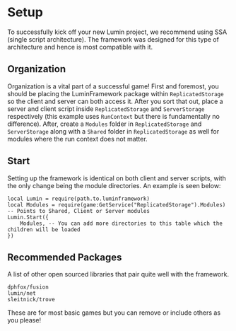 # Setup

To successfully kick off your new Lumin project, we recommend using SSA (single script architecture). The framework was designed for this type of architecture and hence is most compatible with it.

## Organization

Organization is a vital part of a successful game! First and foremost, you should be placing the LuminFramework package within `ReplicatedStorage` so the client and server can both access it. After you sort that out, place a server and client script inside `ReplicatedStorage` and `ServerStorage` respectively (this example uses `RunContext` but there is fundamentally no difference). After, create a `Modules` folder in `ReplicatedStorage` and `ServerStorage` along with a `Shared` folder in `ReplicatedStorage` as well for modules where the run context does not matter.

## Start

Setting up the framework is identical on both client and server scripts, with the only change being the module directories. An example is seen below:

```luau
local Lumin = require(path.to.luminframework)
local Modules = require(game:GetService("ReplicatedStorage").Modules) -- Points to Shared, Client or Server modules
Lumin.Start({
    Modules, -- You can add more directories to this table which the children will be loaded
})
```

## Recommended Packages

A list of other open sourced libraries that pair quite well with the framework.

`dphfox/fusion`<br>
`lumin/net`<br>
`sleitnick/trove`

These are for most basic games but you can remove or include others as you please!

